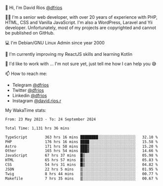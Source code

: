 👋 Hi, I'm David Rios [@dfrios](https://github.com/dfrios)

👨‍💻 I'm a senior web developer, with over 20 years of experience with PHP, HTML, CSS and Vanilla JavaScript. I'm also a WordPress, Laravel and Yii developer. Unfortunately, most of my projects are copyrighted and cannot be published on GitHub.

💻 I'm Debian/GNU Linux Admin since year 2000

🌱 I'm currently improving my ReactJS skills and learning Kotlin

💞️ I'd like to work with ... I'm not sure yet, just tell me how I can help you 😅


📫 How to reach me:
* Telegram [@dfrios](https://t.me/dfrios)
* Twitter [@dfrios](https://twitter.com/dfrios)
* Linkedin [@dfrios](https://linkedin.com/in/dfrios)
* Instagram [@david.rios.r](https://instagram.com/david.rios.r)



My WakaTime stats:
<!--START_SECTION:waka-->

```txt
From: 23 May 2023 - To: 24 September 2024

Total Time: 1,131 hrs 36 mins

TypeScript        363 hrs 16 mins ████████░░░░░░░░░░░░░░░░░   32.10 %
PHP               176 hrs 16 mins ████░░░░░░░░░░░░░░░░░░░░░   15.58 %
Astro             171 hrs 58 mins ███▓░░░░░░░░░░░░░░░░░░░░░   15.20 %
Other             165 hrs 54 mins ███▓░░░░░░░░░░░░░░░░░░░░░   14.66 %
JavaScript        67 hrs 37 mins  █▒░░░░░░░░░░░░░░░░░░░░░░░   05.98 %
HTML              65 hrs 57 mins  █▒░░░░░░░░░░░░░░░░░░░░░░░   05.83 %
CSS               54 hrs 31 mins  █▒░░░░░░░░░░░░░░░░░░░░░░░   04.82 %
JSON              22 hrs 5 mins   ▒░░░░░░░░░░░░░░░░░░░░░░░░   01.95 %
Twig              8 hrs 44 mins   ▒░░░░░░░░░░░░░░░░░░░░░░░░   00.77 %
Makefile          7 hrs 35 mins   ▒░░░░░░░░░░░░░░░░░░░░░░░░   00.67 %
```

<!--END_SECTION:waka-->
